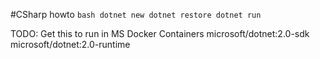 #CSharp howto
``bash
dotnet new
dotnet restore
dotnet run
``

TODO: Get this to run in MS Docker Containers
microsoft/dotnet:2.0-sdk
microsoft/dotnet:2.0-runtime


